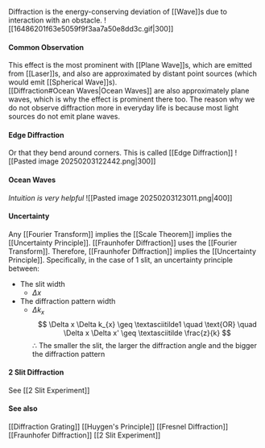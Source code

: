 Diffraction is the energy-conserving deviation of [[Wave]]s due to interaction with an obstacle. 
![[16486201f63e5059f9f3aa7a50e8dd3c.gif|300]]
#### Common Observation
This effect is the most prominent with [[Plane Wave]]s, which are emitted from [[Laser]]s, and also are approximated by distant point sources (which would emit [[Spherical Wave]]s).  
[[Diffraction#Ocean Waves|Ocean Waves]] are also approximately plane waves, which is why the effect is prominent there too.
The reason why we do not observe diffraction more in everyday life is because most light sources do not emit plane waves.
#### Edge Diffraction
Or that they bend around corners. This is called [[Edge Diffraction]]
![[Pasted image 20250203122442.png|300]]
#### Ocean Waves
*Intuition is very helpful*
![[Pasted image 20250203123011.png|400]]

#### Uncertainty
Any [[Fourier Transform]] implies the [[Scale Theorem]] implies the [[Uncertainty Principle]].
[[Fraunhofer Diffraction]] uses the [[Fourier Transform]]. 
Therefore, [[Fraunhofer Diffraction]] implies the [[Uncertainty Principle]].
Specifically, in the case of 1 slit, an uncertainty principle between:
* The slit width 
	* $\Delta x$
* The diffraction pattern width
	* $\Delta k_{x}$
$$
\Delta x \Delta k_{x} \geq \textasciitilde1 \quad \text{OR} \quad \Delta x \Delta x' \geq \textasciitilde \frac{z}{k}
$$
$\therefore$ The smaller the slit, the larger the diffraction angle and the bigger the diffraction pattern

#### 2 Slit Diffraction
See [[2 Slit Experiment]]
#### See also 
[[Diffraction Grating]]
[[Huygen's Principle]]
[[Fresnel Diffraction]]
[[Fraunhofer Diffraction]]
[[2 Slit Experiment]]
	

